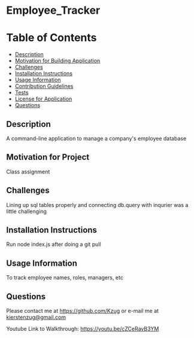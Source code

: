 # Employee_Tracker

# Table of Contents

- [Description](#description)
- [Motivation for Building Application](#motivation-for-project)
- [Challenges](#challenges)
- [Installation Instructions](#installation-instructions)
- [Usage Information](#usage-information)
- [Contribution Guidelines](#contribution-guidelines)
- [Tests](#tests)
- [License for Application](#license-for-application)
- [Questions](#questions)

## Description

A command-line application to manage a company's employee database

## Motivation for Project

Class assignment

## Challenges

Lining up sql tables properly and connecting db.query with inqurier was a little challenging

## Installation Instructions

Run node index.js after doing a git pull

## Usage Information

To track employee names, roles, managers, etc

## Questions

Please contact me at https://github.com/Kzug or e-mail me at kierstenzug@gmail.com

Youtube Link to Walkthrough: https://youtu.be/cZCeRavB3YM
